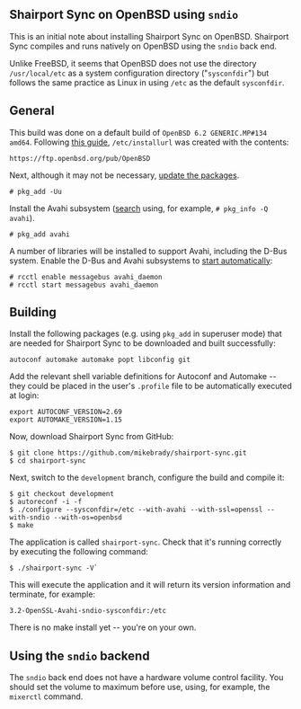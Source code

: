 Shairport Sync on OpenBSD using `sndio`
----
This is an initial note about installing Shairport Sync on OpenBSD. Shairport Sync compiles and runs natively on OpenBSD using the `sndio` back end.

Unlike FreeBSD, it seems that OpenBSD does not use the directory `/usr/local/etc` as a system configuration directory ("`sysconfdir`") but follows the same practice as Linux in using `/etc` as the default `sysconfdir`.

General
----
This build was done on a default build of `OpenBSD 6.2 GENERIC.MP#134 amd64`. Following [this guide](https://www.openbsd.org/faq/faq15.html), `/etc/installurl` was created with the contents:
```
https://ftp.openbsd.org/pub/OpenBSD
```
Next, although it may not be necessary, [update the packages](https://unix.stackexchange.com/questions/23579/how-to-apply-updates-on-openbsd-netbsd-and-freebsd).
```
# pkg_add -Uu
```
Install the Avahi subsystem ([search](https://www.openbsd.org/faq/faq15.html) using, for example, `# pkg_info -Q avahi`). 
```
# pkg_add avahi
```
A number of libraries will be installed to support Avahi, including the D-Bus system.
Enable the D-Bus and Avahi subsystems to [start automatically](http://openbsd-archive.7691.n7.nabble.com/starting-avahi-the-proper-way-td311612.html):
```
# rcctl enable messagebus avahi_daemon 
# rcctl start messagebus avahi_daemon 
```
Building
----

Install the following packages (e.g. using `pkg_add` in superuser mode) that are needed for Shairport Sync to be downloaded and built successfully:
```
autoconf automake automake popt libconfig git
```
Add the relevant shell variable definitions for Autoconf and Automake -- they could be placed in the user's `.profile` file to be automatically executed at login:
```
export AUTOCONF_VERSION=2.69
export AUTOMAKE_VERSION=1.15
```
Now, download Shairport Sync from GitHub:
```
$ git clone https://github.com/mikebrady/shairport-sync.git
$ cd shairport-sync
```
Next, switch to the `development` branch, configure the build and compile it:
```
$ git checkout development
$ autoreconf -i -f
$ ./configure --sysconfdir=/etc --with-avahi --with-ssl=openssl --with-sndio --with-os=openbsd
$ make
```
The application is called `shairport-sync`. Check that it's running correctly by executing the following command:
```
$ ./shairport-sync -V`
```
This will execute the application and it will return its version information and terminate, for example:
```
3.2-OpenSSL-Avahi-sndio-sysconfdir:/etc
```
There is no make install yet -- you're on your own.

Using the `sndio` backend
----
The `sndio` back end does not have a hardware volume control facility.
You should set the volume to maximum before use, using, for example, the `mixerctl` command.
